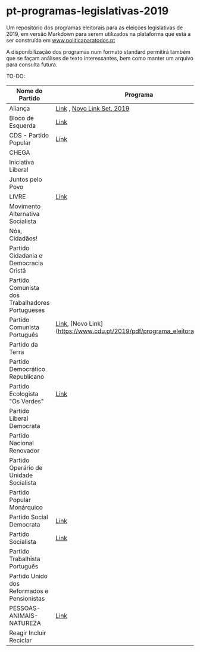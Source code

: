 # pt-programas-legislativas-2019

Um repositório dos programas eleitorais para as eleições legislativas de 2019, em versão Markdown para serem utilizados na plataforma que está a ser construída em www.politicaparatodos.pt

A disponibilização dos programas num formato standard permitirá também que se façam análises de texto interessantes, bem como manter um arquivo para consulta futura.

TO-DO:

| Nome do Partido| Programa | Responsável | Status |   |
|-------------------------------------------------|-----------------------------------------------------------------------------------------------------|-------------|--------|---|
| Aliança                                         | [Link](https://partidoalianca.pt/wp-content/uploads/2019/07/PROGRAMA-BASE-ALIAN%C3%87A-JULHO-2019-1.pdf) , [Novo Link Set. 2019](https://partidoalianca.pt/wp-content/uploads/2019/09/PROGRAMA-FINAL.pdf)   | Luis C. | WIP |   |
| Bloco de Esquerda                               | [Link](https://programa2019.bloco.org/images/programa-com-fotos.pdf)                                        |  Luis C. | WIP |   |
| CDS - Partido Popular                           | [Link](https://fazsentido.cds.pt/assets/programaeleitoral_legislativascds19.pdf)                            | Nuno C.     | WIP    |   |
| CHEGA                                           |                                                                                                     |             |        |   |
| Iniciativa Liberal                              |                                                                                                     |             |        |   |
| Juntos pelo Povo                                |                                                                                                     |             |        |   |
| LIVRE                                           | [Link](https://partidolivre.pt/legislativas2019/programa)                                                   | Vasco P. | WIP |   |
| Movimento Alternativa Socialista                |                                                                                                     |             |        |   |
| Nós, Cidadãos!                                  |                                                                                                     |             |        |   |
| Partido Cidadania e Democracia Cristã           |                                                                                                     |             |        |   |
| Partido Comunista dos Trabalhadores Portugueses |                                                                                                     |             |        |   |
| Partido Comunista Português                     | [Link](http://www.pcp.pt/sites/default/files/documentos/201907_programa_eleitoral_pcp_legislativas2019.pdf), [Novo Link] (https://www.cdu.pt/2019/pdf/programa_eleitoral_pcp.pdf) |        Diogo C.     |  WIP      |   |
| Partido da Terra                                |                                                                                                     |             |        |   |
| Partido Democrático Republicano                 |                                                                                                     |             |        |   |
| Partido Ecologista "Os Verdes"                  | [Link](http://www.osverdes.pt/media/Legislativas_2019/12_compromissos_Legislativas2019_PEV.pdf)| Tiago S. | DONE   |   |
| Partido Liberal Democrata                       |                                                                                                     |             |        |   |
| Partido Nacional Renovador                      |                                                                                                     |             |        |   |
| Partido Operário de Unidade Socialista          |                                                                                                     |             |        |   |
| Partido Popular Monárquico                      |                                                                                                     |             |        |   |
| Partido Social Democrata                        | [Link](https://app.box.com/s/x8mh7ycebkpityah14hj6awgue3v0e9j)                                              | Nuno C. e Vasco P.    | DONE |   |
| Partido Socialista                              | [Link](https://www.ps.pt/programa-eleitoral-ps-legislativas2019.pdf)                                        | Tiago S.    | 50%    |   |
| Partido Trabalhista Português                   |                                                                                                     |             |        |   |
| Partido Unido dos Reformados e Pensionistas     |                                                                                                     |             |        |   |
| PESSOAS-ANIMAIS-NATUREZA                        | [Link](https://pan.com.pt/eleicoes/eleicoes-legislativas-2019/programa-eleitoral/)                          | Tiago S.    | DONE   |   |
| Reagir Incluir Reciclar                         |                                                                                                     |             |        |   |
